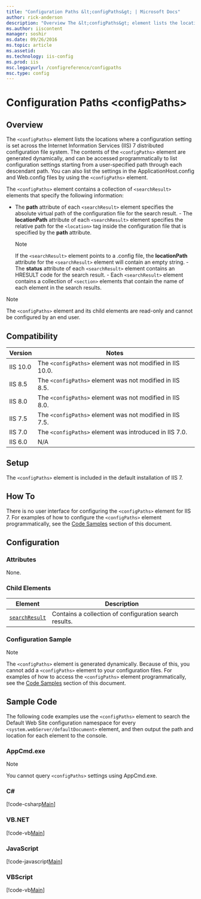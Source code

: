 ```yaml
---
title: "Configuration Paths &lt;configPaths&gt; | Microsoft Docs"
author: rick-anderson
description: "Overview The &lt;configPaths&gt; element lists the locations where a configuration setting is set across the Internet Information Services (IIS) 7 distribute..."
ms.author: iiscontent
manager: soshir
ms.date: 09/26/2016
ms.topic: article
ms.assetid: 
ms.technology: iis-config
ms.prod: iis
msc.legacyurl: /configreference/configpaths
msc.type: config
---
```

Configuration Paths &lt;configPaths&gt;
====================
<a id="001"></a>
## Overview

The `<configPaths>` element lists the locations where a configuration setting is set across the Internet Information Services (IIS) 7 distributed configuration file system. The contents of the `<configPaths>` element are generated dynamically, and can be accessed programmatically to list configuration settings starting from a user-specified path through each descendant path. You can also list the settings in the ApplicationHost.config and Web.config files by using the `<configPaths>` element.

The `<configPaths>` element contains a collection of `<searchResult>` elements that specify the following information:

- The **path** attribute of each `<searchResult>` element specifies the absolute virtual path of the configuration file for the search result. - The **locationPath** attribute of each `<searchResult>` element specifies the relative path for the `<location>` tag inside the configuration file that is specified by the **path** attribute.  
  
    > [!NOTE]
    > If the     `<searchResult>` element points to a .config file, the     **locationPath** attribute for the     `<searchResult>` element will contain an empty string. - The **status** attribute of each `<searchResult>` element contains an HRESULT code for the search result. - Each `<searchResult>` element contains a collection of `<section>` elements that contain the name of each element in the search results.

> [!NOTE]
> The `<configPaths>` element and its child elements are read-only and cannot be configured by an end user.

<a id="002"></a>
## Compatibility

| Version | Notes |
| --- | --- |
| IIS 10.0 | The `<configPaths>` element was not modified in IIS 10.0. |
| IIS 8.5 | The `<configPaths>` element was not modified in IIS 8.5. |
| IIS 8.0 | The `<configPaths>` element was not modified in IIS 8.0. |
| IIS 7.5 | The `<configPaths>` element was not modified in IIS 7.5. |
| IIS 7.0 | The `<configPaths>` element was introduced in IIS 7.0. |
| IIS 6.0 | N/A |

<a id="003"></a>
## Setup

The `<configPaths>` element is included in the default installation of IIS 7.

<a id="004"></a>
## How To

There is no user interface for configuring the `<configPaths>` element for IIS 7. For examples of how to configure the `<configPaths>` element programmatically, see the [Code Samples](#006) section of this document.

<a id="005"></a>
## Configuration

### Attributes

None.

### Child Elements

| Element | Description |
| --- | --- |
| [`searchResult`](searchresult/index.md) | Contains a collection of configuration search results. |

### Configuration Sample

> [!NOTE]
> The `<configPaths>` element is generated dynamically. Because of this, you cannot add a `<configPaths>` element to your configuration files. For examples of how to access the `<configPaths>` element programmatically, see the [Code Samples](#006) section of this document.

<a id="006"></a>
## Sample Code

The following code examples use the `<configPaths>` element to search the Default Web Site configuration namespace for every `<system.webServer/defaultDocument>` element, and then output the path and location for each element to the console.

### AppCmd.exe

> [!NOTE]
> You cannot query `<configPaths>` settings using AppCmd.exe.

### C#

[!code-csharp[Main](index/samples/sample1.cs)]

### VB.NET

[!code-vb[Main](index/samples/sample2.vb)]

### JavaScript

[!code-javascript[Main](index/samples/sample3.js)]

### VBScript

[!code-vb[Main](index/samples/sample4.vb)]
